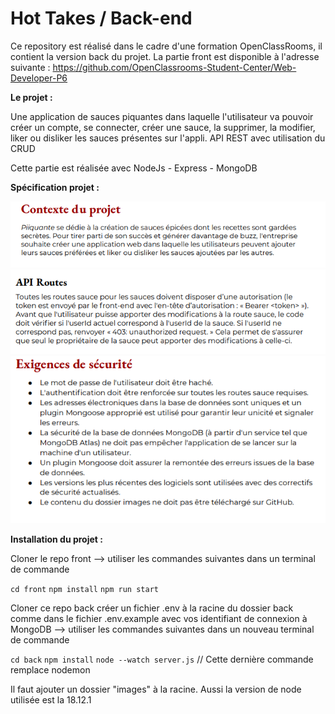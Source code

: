 # Hot Takes / Back-end
Ce repository est réalisé dans le cadre d'une formation OpenClassRooms, il contient la version back du projet. 
La partie front est disponible à l'adresse suivante : https://github.com/OpenClassrooms-Student-Center/Web-Developer-P6

**Le projet :**    

Une application de sauces piquantes dans laquelle l'utilisateur va pouvoir créer un compte, se connecter, 
créer une sauce, la supprimer, la modifier, liker ou disliker les sauces présentes sur l'appli. 
API REST avec utilisation du CRUD

Cette partie est réalisée avec NodeJs - Express - MongoDB


**Spécification projet :** 


   <img src="./imgREADME/Capture1.PNG" alt="image spec test">


   <img src="./imgREADME/Capture2.PNG" alt="image spec test">


   <img src="./imgREADME/Capture.PNG" alt="image spec test">


**Installation du projet :** 

Cloner le repo front  --> utiliser les commandes suivantes dans un terminal de commande

`cd front`  `npm install`  `npm run start`

Cloner ce repo back 
créer un fichier .env à la racine du dossier back comme dans le fichier .env.example avec vos identifiant de connexion à MongoDB
--> utiliser les commandes suivantes dans un nouveau terminal de commande

`cd back`  `npm install`  `node --watch server.js` // Cette dernière commande remplace nodemon


Il faut ajouter un dossier "images" à la racine.
Aussi la version de node utilisée est la 18.12.1